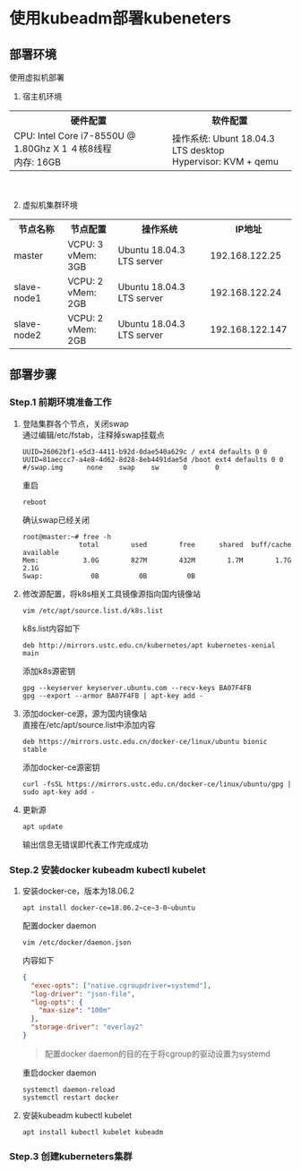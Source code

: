# 使用kubeadm部署kubeneters
## 部署环境
使用虚拟机部署
1. 宿主机环境　　
   
<table>
    <tr>
        <th>硬件配置</th>
        <th>软件配置</th>
    </tr>
    <tr>
        <td>
        CPU: Intel Core i7-8550U @ 1.80Ghz X 1 ４核8线程</br>
        内存: 16GB
        </td>
        <td>
        操作系统: Ubunt 18.04.3 LTS desktop</br>
        Hypervisor: KVM + qemu
        </td>
    </tr>
</table>　　

2. 虚拟机集群环境
<table>
    <tr>
        <th>节点名称</th>
        <th>节点配置</th>
        <th>操作系统</th>
        <th>IP地址</th>
    </tr>
    <tr>
        <td>master</td>
        <td>
        VCPU: 3</br>
        vMem: 3GB
        </td>
        <td>
        Ubuntu 18.04.3 LTS server
        </td>
        <td>
        192.168.122.25
        </td>
    </tr>
    <tr>
        <td>slave-node1</td>
        <td>
        VCPU: 2</br>
        vMem: 2GB
        </td>
        <td>
        Ubuntu 18.04.3 LTS server
        </td>
        <td>
        192.168.122.24
        </td>
    </tr>
    <tr>
        <td>slave-node2</td>
        <td>
        VCPU: 2</br>
        vMem: 2GB
        </td>
        <td>
        Ubuntu 18.04.3 LTS server
        </td>
        <td>
        192.168.122.147
        </td>
    </tr>
</table>

## 部署步骤
### Step.1 前期环境准备工作
1. 登陆集群各个节点，关闭swap  
   通过编辑/etc/fstab，注释掉swap挂载点
   ```terminal
   UUID=26062bf1-e5d3-4411-b92d-0dae540a629c / ext4 defaults 0 0
   UUID=81aeccc7-a4e8-4d62-8d28-8eb4491dae5d /boot ext4 defaults 0 0
   #/swap.img      none    swap    sw      0       0
   ```
   重启
   ```terminal
   reboot
   ```
   确认swap已经关闭
   ```terminal
   root@master:~# free -h
                 total        used        free      shared  buff/cache   available
   Mem:           3.0G        827M        432M        1.7M        1.7G        2.1G
   Swap:            0B          0B          0B
   ```
2. 修改源配置，将k8s相关工具镜像源指向国内镜像站  
   ```terminal
   vim /etc/apt/source.list.d/k8s.list
   ```
   k8s.list内容如下
   ```terminal
   deb http://mirrors.ustc.edu.cn/kubernetes/apt kubernetes-xenial main
   ```
   添加k8s源密钥
   ```terminal
   gpg --keyserver keyserver.ubuntu.com --recv-keys BA07F4FB
   gpg --export --armor BA07F4FB | apt-key add -
   ```
3. 添加docker-ce源，源为国内镜像站  
   直接在/etc/apt/source.list中添加内容
   ```terminal
   deb https://mirrors.ustc.edu.cn/docker-ce/linux/ubuntu bionic stable
   ```
   添加docker-ce源密钥
   ```terminal
   curl -fsSL https://mirrors.ustc.edu.cn/docker-ce/linux/ubuntu/gpg | sudo apt-key add -
   ```
4. 更新源
   ```terminal
   apt update
   ```
   输出信息无错误即代表工作完成成功
### Step.2 安装docker kubeadm kubectl kubelet
1. 安装docker-ce，版本为18.06.2
   ```terminal
   apt install docker-ce=18.06.2~ce~3-0~ubuntu
   ```
   配置docker daemon
   ```terminal
   vim /etc/docker/daemon.json
   ```
   内容如下
   ```json
   {
     "exec-opts": ["native.cgroupdriver=systemd"],
     "log-driver": "json-file",
     "log-opts": {
       "max-size": "100m"
     },
     "storage-driver": "overlay2"
   }
   ```
   > 配置docker daemon的目的在于将cgroup的驱动设置为systemd  

   重启docker daemon
   ```terminal
   systemctl daemon-reload
   systemctl restart docker
   ```
2. 安装kubeadm kubectl kubelet
   ```terminal
   apt install kubectl kubelet kubeadm
   ```
### Step.3 创建kuberneters集群
